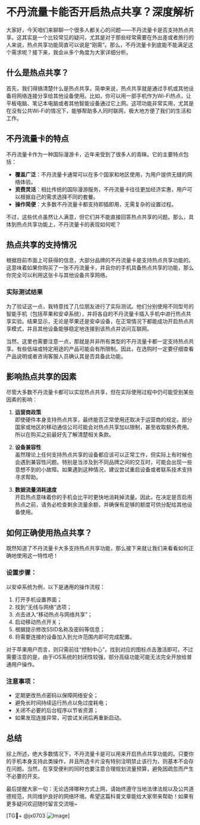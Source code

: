 # 不丹流量卡能否开启热点共享？深度解析

大家好，今天咱们来聊聊一个很多人都关心的问题——不丹流量卡是否支持热点共享。这其实是一个比较常见的疑问，尤其是对于那些经常需要在外出差或者旅行的人来说，热点共享功能简直可以说是“刚需”。那么，不丹流量卡到底能不能满足这个需求呢？接下来，我会从多个角度为大家详细分析。

## 什么是热点共享？

首先，我们得搞清楚什么是热点共享。简单来说，热点共享就是通过手机或其他设备将网络连接分享给其他设备使用。比如，你可以用一部手机作为Wi-Fi热点，让平板电脑、笔记本电脑或者其他智能设备通过它上网。这项功能非常实用，尤其是在没有公共Wi-Fi的情况下，能够帮助多人同时联网，极大地方便了我们的生活和工作。

## 不丹流量卡的特点

不丹流量卡作为一种国际漫游卡，近年来受到了很多人的青睐。它的主要特点包括：

- **覆盖广泛**：不丹流量卡通常可以在多个国家和地区使用，为用户提供无缝的网络体验。
- **资费灵活**：相比传统的国际漫游服务，不丹流量卡往往更加经济实惠，用户可以根据自己的需求选择不同的套餐。
- **操作简便**：大多数不丹流量卡都支持即插即用，无需复杂的设置过程。

不过，这些优点虽然让人满意，但它们并不能直接回答热点共享的问题。那么，具体到热点共享功能上，不丹流量卡的表现如何呢？

## 热点共享的支持情况

根据目前市面上可获得的信息，大部分品牌的不丹流量卡是支持热点共享功能的。这意味着如果你购买了一张不丹流量卡，并且你的手机具备热点共享的功能，那么你完全可以利用这张卡与其他设备共享网络。

### 实际测试结果

为了验证这一点，我特意找了几位朋友进行了实际测试。他们分别使用不同型号的智能手机（包括苹果和安卓系统），并将各自的不丹流量卡插入手机中进行热点共享实验。结果显示，无论是苹果还是安卓设备，在正常情况下都能成功开启热点共享模式，并且其他设备能够稳定地连接到该热点并访问互联网。

当然，这里也需要注意一点，那就是并非所有类型的不丹流量卡都一定支持热点共享。有些低端或特定用途的产品可能会有所限制。因此，在选购时一定要仔细查看产品说明或者咨询客服人员确认其是否具备此功能。

## 影响热点共享的因素

尽管大多数不丹流量卡都可以实现热点共享，但在实际使用过程中仍可能受到某些因素的影响：

1. **运营商政策**  
   即使硬件本身支持热点共享，最终能否正常使用还取决于运营商的规定。部分国家或地区的移动通信公司可能会对热点共享加以限制，甚至收取额外费用。所以在购买之前最好先了解清楚相关条款。

2. **设备兼容性**  
   虽然理论上任何支持热点共享的设备都应该可以正常工作，但实际上有时候也会遇到兼容性问题。特别是当涉及到不同品牌之间的交互时，可能会出现一些意想不到的小故障。如果遇到这种情况，建议尝试重启设备或者联系技术支持寻求帮助。

3. **数据流量消耗速度**  
   开启热点意味着你的手机会比平时更快地消耗掉流量。因此，在决定是否启用热点之前，请务必检查剩余流量余额，并确保有足够的额度可供分配给其他设备使用。

## 如何正确使用热点共享？

既然知道了不丹流量卡大多支持热点共享功能，那么接下来就让我们来看看如何正确地使用这一特性吧！

### 设置步骤：
以安卓系统为例，以下是通用的操作流程：
1. 打开手机设置界面；
2. 找到“无线与网络”选项；
3. 点击进入“移动热点与网络共享”；
4. 启动移动热点开关；
5. 根据提示修改SSID名称及密码等信息；
6. 将需要连接的设备加入到允许范围内即可完成配置。

对于苹果用户而言，则只需前往“控制中心”，找到对应的图标点击激活即可。不过需要注意的是，由于iOS系统的封闭性较强，部分高级功能可能无法完全开放给普通用户操作。

### 注意事项：
- 定期更改热点密码以保障网络安全；
- 避免长时间持续运行热点以免过度耗电；
- 关闭不必要的后台程序以节省资源；
- 如果发现连接异常，可尝试关闭后再重新启动。

## 总结

综上所述，绝大多数情况下，不丹流量卡是可以用来开启热点共享功能的。只要你的手机本身支持此类操作，并且所选卡片没有特别注明禁止该行为，则基本不会存在问题。当然，在享受便利的同时也要注意合理规划流量预算，避免因疏忽而产生不必要的开支。

最后提醒大家一句：无论选择哪种方式上网，请始终遵守当地法律法规以及公共道德规范，共同维护良好的网络环境。希望这篇科普文章能给大家带来帮助！如果有更多疑问欢迎随时留言交流哦~

[TG💪+ @jx0703 ![Image](https://github.com/user-attachments/assets/dbca1d08-cadb-493c-b0ec-ad6f7a83f270)]